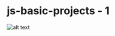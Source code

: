 # js-basic-projects - 1
![alt text](https://github.com/[chayandasgupta]/[js-basic-projects]/[master]/person.jpg?raw=true)
